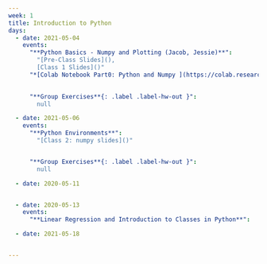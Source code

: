 ```yaml
---
week: 1
title: Introduction to Python
days:
  - date: 2021-05-04
    events:
      "**Python Basics - Numpy and Plotting (Jacob, Jessie)**":
        "[Pre-Class Slides](),
        [Class 1 Slides]()"
      "*[Colab Notebook Part0: Python and Numpy ](https://colab.research.google.com/drive/1M_sizbXBHylV3qcNkjA1RP5ccVOd3dbU?usp=sharing)*":

      
      "**Group Exercises**{: .label .label-hw-out }":
        null

  - date: 2021-05-06
    events:
      "**Python Environments**":
        "[Class 2: numpy slides]()"


      "**Group Exercises**{: .label .label-hw-out }":
        null

  - date: 2020-05-11


  - date: 2020-05-13
    events:
      "**Linear Regression and Introduction to Classes in Python**":

  - date: 2021-05-18


---
```

